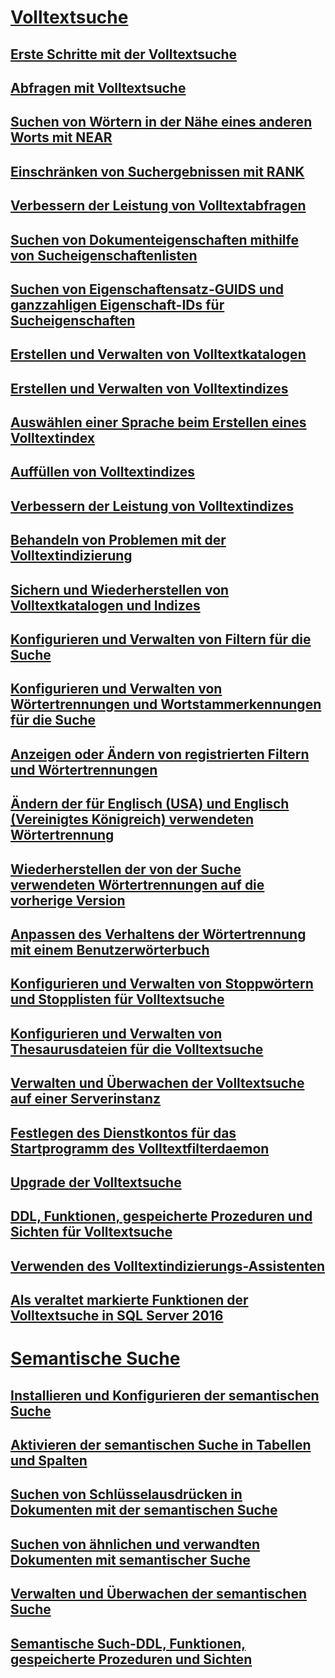 # [Volltextsuche](full-text-search.md)  
## [Erste Schritte mit der Volltextsuche](get-started-with-full-text-search.md)  
## [Abfragen mit Volltextsuche](query-with-full-text-search.md)  
## [Suchen von Wörtern in der Nähe eines anderen Worts mit NEAR](search-for-words-close-to-another-word-with-near.md)  
## [Einschränken von Suchergebnissen mit RANK](limit-search-results-with-rank.md)  
## [Verbessern der Leistung von Volltextabfragen](improve-the-performance-of-full-text-queries.md)  
## [Suchen von Dokumenteigenschaften mithilfe von Sucheigenschaftenlisten](search-document-properties-with-search-property-lists.md)  
## [Suchen von Eigenschaftensatz-GUIDS und ganzzahligen Eigenschaft-IDs für Sucheigenschaften](find-property-set-guids-and-property-integer-ids-for-search-properties.md)  
## [Erstellen und Verwalten von Volltextkatalogen](create-and-manage-full-text-catalogs.md)  
## [Erstellen und Verwalten von Volltextindizes](create-and-manage-full-text-indexes.md)  
## [Auswählen einer Sprache beim Erstellen eines Volltextindex](choose-a-language-when-creating-a-full-text-index.md)  
## [Auffüllen von Volltextindizes](populate-full-text-indexes.md)  
## [Verbessern der Leistung von Volltextindizes](improve-the-performance-of-full-text-indexes.md)  
## [Behandeln von Problemen mit der Volltextindizierung](troubleshoot-full-text-indexing.md)  
## [Sichern und Wiederherstellen von Volltextkatalogen und Indizes](back-up-and-restore-full-text-catalogs-and-indexes.md)  
## [Konfigurieren und Verwalten von Filtern für die Suche](configure-and-manage-filters-for-search.md)  
## [Konfigurieren und Verwalten von Wörtertrennungen und Wortstammerkennungen für die Suche](configure-and-manage-word-breakers-and-stemmers-for-search.md)  
## [Anzeigen oder Ändern von registrierten Filtern und Wörtertrennungen](view-or-change-registered-filters-and-word-breakers.md)  
## [Ändern der für Englisch (USA) und Englisch (Vereinigtes Königreich) verwendeten Wörtertrennung](change-the-word-breaker-used-for-us-english-and-uk-english.md)  
## [Wiederherstellen der von der Suche verwendeten Wörtertrennungen auf die vorherige Version](revert-the-word-breakers-used-by-search-to-the-previous-version.md)  
## [Anpassen des Verhaltens der Wörtertrennung mit einem Benutzerwörterbuch](customize-the-behavior-of-word-breakers-with-a-custom-dictionary.md)  
## [Konfigurieren und Verwalten von Stoppwörtern und Stopplisten für Volltextsuche](configure-and-manage-stopwords-and-stoplists-for-full-text-search.md)  
## [Konfigurieren und Verwalten von Thesaurusdateien für die Volltextsuche](configure-and-manage-thesaurus-files-for-full-text-search.md)  
## [Verwalten und Überwachen der Volltextsuche auf einer Serverinstanz](manage-and-monitor-full-text-search-for-a-server-instance.md)  
## [Festlegen des Dienstkontos für das Startprogramm des Volltextfilterdaemon](set-the-service-account-for-the-full-text-filter-daemon-launcher.md)  
## [Upgrade der Volltextsuche](upgrade-full-text-search.md)  
## [DDL, Funktionen, gespeicherte Prozeduren und Sichten für Volltextsuche](full-text-search-ddl-functions-stored-procedures-and-views.md)  
## [Verwenden des Volltextindizierungs-Assistenten](use-the-full-text-indexing-wizard.md)  
## [Als veraltet markierte Funktionen der Volltextsuche in SQL Server 2016](deprecated-full-text-search-features-in-sql-server-2016.md)  
# [Semantische Suche](semantic-search-sql-server.md)  
## [Installieren und Konfigurieren der semantischen Suche](install-and-configure-semantic-search.md)  
## [Aktivieren der semantischen Suche in Tabellen und Spalten](enable-semantic-search-on-tables-and-columns.md)  
## [Suchen von Schlüsselausdrücken in Dokumenten mit der semantischen Suche](find-key-phrases-in-documents-with-semantic-search.md)  
## [Suchen von ähnlichen und verwandten Dokumenten mit semantischer Suche](find-similar-and-related-documents-with-semantic-search.md)  
## [Verwalten und Überwachen der semantischen Suche](manage-and-monitor-semantic-search.md)  
## [Semantische Such-DDL, Funktionen, gespeicherte Prozeduren und Sichten](semantic-search-ddl-functions-stored-procedures-and-views.md)  
